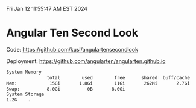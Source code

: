 Fri Jan 12 11:55:47 AM EST 2024

# Angular Ten Second Look

Code: https://github.com/kusl/angulartensecondlook

Deployment: https://github.com/angularten/angularten.github.io

```bash
System Memory
               total        used        free      shared  buff/cache   available
Mem:            15Gi       1.8Gi        11Gi       262Mi       2.7Gi        13Gi
Swap:          8.0Gi          0B       8.0Gi
System Storage
1.2G	.
